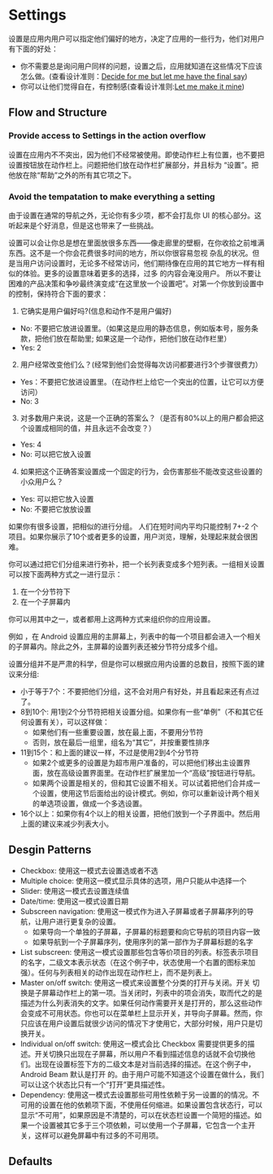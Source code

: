 # Settings
设置是应用内用户可以指定他们偏好的地方，决定了应用的一些行为，他们对用户有下面的好处：
* 你不需要总是询问用户同样的问题，设置之后，应用就知道在这些情况下应该怎么做。(查看设计准则：[Decide for me but let me have the final say]())
* 你可以让他们觉得自在，有控制感(查看设计准则:[Let me make it mine]())

## Flow and Structure
### Provide access to Settings in the action overflow
设置在应用内不不突出，因为他们不经常被使用。即使动作栏上有位置，也不要把设置按钮放在动作栏上。问题把他们放在动作栏扩展部分，并且标为
“设置”。把他放在除“帮助”之外的所有其它项之下。

### Avoid the tempatation to make everything a setting
由于设置在通常的导航之外，无论你有多少项，都不会打乱你 UI 的核心部分。这听起来是个好消息，但是这也带来了一些挑战。

设置可以会让你总是想在里面放很多东西——像走廊里的壁橱，在你收拾之前堆满东西。这不是一个你会花费很多时间的地方，所以你很容易忽视
杂乱的状况。但是当用户访问设置时，无论多不经常访问，他们期待像在应用的其它地方一样有相似的体验。更多的设置意味着更多的选择，过多
的内容会淹没用户。
所以不要让困难的产品决策和争吵最终演变成“在这里放一个设置吧”。对第一个你放到设置中的控制，保持符合下面的要求：

1. 它确实是用户偏好吗?(信息和动作不是用户偏好)
  - No: 不要把它放进设置里。（如果这是应用的静态信息，例如版本号，服务条款，把他们放在帮助里; 如果这是一个动作，把他们放在动作栏里）
  - Yes: 2
2. 用户经常改变他们么？(经常到他们会觉得每次访问都要进行3个步骤很费力）
  - Yes：不要把它放进设置里。（在动作栏上给它一个突出的位置，让它可以方便访问）
  - No: 3
3. 对多数用户来说，这是一个正确的答案么？（是否有80%以上的用户都会把这个设置成相同的值，并且永远不会改变？）
  - Yes: 4
  - No: 可以把它放入设置
4. 如果把这个正确答案设置成一个固定的行为，会伤害那些不能改变这些设置的小众用户么？
  - Yes: 可以把它放入设置
  - No: 不要把它放放设置

如果你有很多设置，把相似的进行分组。
人们在短时间内平均只能控制 7+-2 个项目。如果你展示了10个或者更多的设置，用户浏览，理解，处理起来就会很困难。

你可以通过把它们分组来进行弥补，把一个长列表变成多个短列表。一组相关设置可以按下面两种方式之一进行显示：
1. 在一个分节符下
2. 在一个子屏幕内

你可以用其中之一，或者都用上这两种方式来组织你的应用设置。

例如 ，在 Android 设置应用的主屏幕上，列表中的每一个项目都会进入一个相关的子屏幕内。除此之外，主屏幕的设置列表还被分节符分成多个组。

设置分组并不是严肃的科学，但是你可以根据应用内设置的总数目，按照下面的建议来分组:

* 小于等于7个：不要把他们分组，这不会对用户有好处，并且看起来还有点过了。
* 8到10个: 用1到2个分节符把相关设置分组。如果你有一些“单例”（不和其它任何设置有关），可以这样做：
  - 如果他们有一些重要设置，放在最上面，不要用分节符
  - 否则，放在最后一组里，组名为“其它”，并按重要性排序
* 11到15个：和上面的建议一样，不过是使用2到4个分节符
  - 如果2个或更多的设置是为超市用户准备的，可以把他们移出主设置界面，放在高级设置界面里。在动作栏扩展里加一个“高级”按钮进行导航。
  - 如果两个设置是相关的，但和其它设置不相关。可以试着把他们合并成一个设置，使用这节后面给出的设计模式。例如，你可以重新设计两个相关的单选项设置，做成一个多选设置。
* 16个以上：如果你有4个以上的相关设置，把他们放到一个子界面中。然后用上面的建议来减少列表大小。

## Desgin Patterns
* Checkbox: 使用这一模式去设置选或者不选
* Multiple choice: 使用这一模式显示具体的选项，用户只能从中选择一个
* Slider: 使用这一模式去设置连续值
* Date/time: 使用这一模式设置日期
* Subscreen navigation: 使用这一模式作为进入子屏幕或者子屏幕序列的导航，让用户进行更复杂的设置。
  - 如果导向一个单独的子屏幕，子屏幕的标题要和向它导航的项目内容一致
  - 如果导航到一个子屏幕序列，使用序列的第一部作为子屏幕标题的名字
* List subscreen: 使用这一模式设置那些包含等价项目的列表。标签表示项目的名字，二级文本表示状态（在这个例子中，状态使用一个右置的图标来加强）。任何与列表相关的动作出现在动作栏上，而不是列表上。
* Master on/off switch: 使用这一模式来设置整个分类的打开与关闭。开关 切换是子屏幕动作栏上的第一项。当关闭时，列表中的项会消失，取而代之的是描述为什么列表消失的文字。如果任何动作需要开关是打开的，那么这些动作会变成不可用状态。你也可以在菜单栏上显示开关，并导向子屏幕。然而，你只应该在用户设置后就很少访问的情况下才使用它，大部分时候，用户只是切换开关。
* Individual on/off switch: 使用这一模式会比 Checkbox 需要提供更多的描述。开关切换只出现在子屏幕，所以用户不看到描述信息的话就不会切换他们。出现在设置标签下方的二级文本是对当前选择的描述。在这个例子中，Android Beam 默认是打开 的。由于用户可能不知道这个设置在做什么，我们可以让这个状态比只有一个“打开”更具描述性。
* Dependency: 使用这一模式去设置那些可用性依赖于另一设置的的情况。不可用的设置在他的依赖项下面，不使用任何缩进。如果设置包含状态行，可以显示“不可用”，如果原因是不清楚的，可以在状态栏设置一个简短的描述。如果一个设置被其它多于三个项依赖，可以使用一个子屏幕，它包含一个主开关，这样可以避免屏幕中有过多的不可用项。

## Defaults
